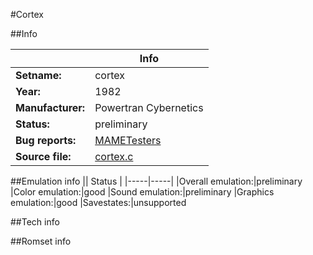 #Cortex

##Info

||Info|
|-----|-----|
|**Setname:**|cortex
|**Year:**|1982
|**Manufacturer:**|Powertran Cybernetics
|**Status:**|preliminary
|**Bug reports:**|[MAMETesters](http://mametesters.org/view_all_set.php?type=1&temporary=y&search=cortex.c)
|**Source file:**|[cortex.c](https://github.com/mamedev/mame/blob/master/src/mess/drivers/cortex.c)

##Emulation info
|| Status |
|-----|-----|
|Overall emulation:|preliminary
|Color emulation:|good
|Sound emulation:|preliminary
|Graphics emulation:|good
|Savestates:|unsupported

##Tech info

##Romset info

<!--- START OF EDITED COMMENT DO NOT TOUCH TEXT ABOVE-->
